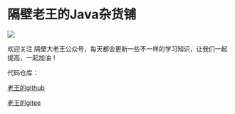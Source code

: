 # 隔壁老王的Java杂货铺

![](http://image.tinx.top/img20210321185259.png)

欢迎关注 隔壁大老王公众号，每天都会更新一些不一样的学习知识，让我们一起提高，一起加油！



代码仓库：

 [老王的github](https://www.github.com/get2bad)

 [老王的gitee](https://www.gitee.com/get2bad)

